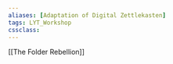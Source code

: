 ```yaml
---
aliases: [Adaptation of Digital Zettlekasten]
tags: LYT_Workshop 
cssclass:
---
```


[[The Folder Rebellion]]




